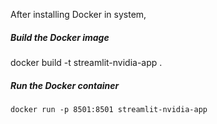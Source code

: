 After installing Docker in system,

##### Build the Docker image
   docker build -t streamlit-nvidia-app .

##### Run the Docker container
    docker run -p 8501:8501 streamlit-nvidia-app
